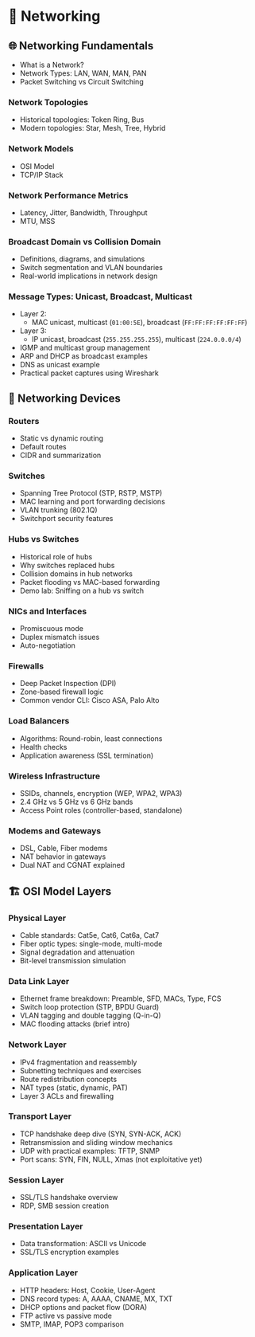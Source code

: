 # 🧮 Networking

## 🌐 Networking Fundamentals
- What is a Network?
- Network Types: LAN, WAN, MAN, PAN
- Packet Switching vs Circuit Switching

### Network Topologies
- Historical topologies: Token Ring, Bus
- Modern topologies: Star, Mesh, Tree, Hybrid

### Network Models
- OSI Model
- TCP/IP Stack

### Network Performance Metrics
- Latency, Jitter, Bandwidth, Throughput
- MTU, MSS

### Broadcast Domain vs Collision Domain
- Definitions, diagrams, and simulations
- Switch segmentation and VLAN boundaries
- Real-world implications in network design

### Message Types: Unicast, Broadcast, Multicast
- Layer 2:
  - MAC unicast, multicast (`01:00:5E`), broadcast (`FF:FF:FF:FF:FF:FF`)
- Layer 3:
  - IP unicast, broadcast (`255.255.255.255`), multicast (`224.0.0.0/4`)
- IGMP and multicast group management
- ARP and DHCP as broadcast examples
- DNS as unicast example
- Practical packet captures using Wireshark

## 🧱 Networking Devices

### Routers
- Static vs dynamic routing
- Default routes
- CIDR and summarization

### Switches
- Spanning Tree Protocol (STP, RSTP, MSTP)
- MAC learning and port forwarding decisions
- VLAN trunking (802.1Q)
- Switchport security features

### Hubs vs Switches
- Historical role of hubs
- Why switches replaced hubs
- Collision domains in hub networks
- Packet flooding vs MAC-based forwarding
- Demo lab: Sniffing on a hub vs switch

### NICs and Interfaces
- Promiscuous mode
- Duplex mismatch issues
- Auto-negotiation

### Firewalls
- Deep Packet Inspection (DPI)
- Zone-based firewall logic
- Common vendor CLI: Cisco ASA, Palo Alto

### Load Balancers
- Algorithms: Round-robin, least connections
- Health checks
- Application awareness (SSL termination)

### Wireless Infrastructure
- SSIDs, channels, encryption (WEP, WPA2, WPA3)
- 2.4 GHz vs 5 GHz vs 6 GHz bands
- Access Point roles (controller-based, standalone)

### Modems and Gateways
- DSL, Cable, Fiber modems
- NAT behavior in gateways
- Dual NAT and CGNAT explained

## 🏗️ OSI Model Layers 

### Physical Layer
- Cable standards: Cat5e, Cat6, Cat6a, Cat7
- Fiber optic types: single-mode, multi-mode
- Signal degradation and attenuation
- Bit-level transmission simulation

### Data Link Layer
- Ethernet frame breakdown: Preamble, SFD, MACs, Type, FCS
- Switch loop protection (STP, BPDU Guard)
- VLAN tagging and double tagging (Q-in-Q)
- MAC flooding attacks (brief intro)

### Network Layer
- IPv4 fragmentation and reassembly
- Subnetting techniques and exercises
- Route redistribution concepts
- NAT types (static, dynamic, PAT)
- Layer 3 ACLs and firewalling

### Transport Layer
- TCP handshake deep dive (SYN, SYN-ACK, ACK)
- Retransmission and sliding window mechanics
- UDP with practical examples: TFTP, SNMP
- Port scans: SYN, FIN, NULL, Xmas (not exploitative yet)

### Session Layer
- SSL/TLS handshake overview
- RDP, SMB session creation

### Presentation Layer
- Data transformation: ASCII vs Unicode
- SSL/TLS encryption examples

### Application Layer
- HTTP headers: Host, Cookie, User-Agent
- DNS record types: A, AAAA, CNAME, MX, TXT
- DHCP options and packet flow (DORA)
- FTP active vs passive mode
- SMTP, IMAP, POP3 comparison
